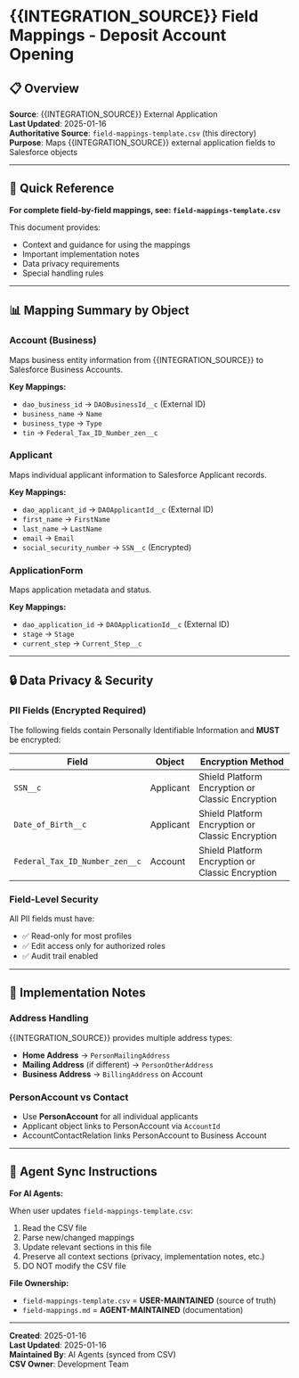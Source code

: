 <!-- 
🔴 AI AGENTS: READ FIRST - /docs/01-foundation/data-model.md for correct object names
✅ Correct: ApplicationForm, Applicant, Account (Business), FinancialAccount
❌ Wrong: Application__c, Applicant__c, Loan__c, Business_Relationship__c
-->

# {{INTEGRATION_SOURCE}} Field Mappings - Deposit Account Opening

## 📋 Overview

**Source**: {{INTEGRATION_SOURCE}} External Application  
**Last Updated**: 2025-01-16  
**Authoritative Source**: `field-mappings-template.csv` (this directory)  
**Purpose**: Maps {{INTEGRATION_SOURCE}} external application fields to Salesforce objects

---

## 🔑 Quick Reference

**For complete field-by-field mappings, see: `field-mappings-template.csv`**

This document provides:
- Context and guidance for using the mappings
- Important implementation notes
- Data privacy requirements
- Special handling rules

---

## 📊 Mapping Summary by Object

### Account (Business)
Maps business entity information from {{INTEGRATION_SOURCE}} to Salesforce Business Accounts.

**Key Mappings:**
- `dao_business_id` → `DAOBusinessId__c` (External ID)
- `business_name` → `Name`
- `business_type` → `Type`
- `tin` → `Federal_Tax_ID_Number_zen__c`

### Applicant
Maps individual applicant information to Salesforce Applicant records.

**Key Mappings:**
- `dao_applicant_id` → `DAOApplicantId__c` (External ID)
- `first_name` → `FirstName`
- `last_name` → `LastName`
- `email` → `Email`
- `social_security_number` → `SSN__c` (Encrypted)

### ApplicationForm
Maps application metadata and status.

**Key Mappings:**
- `dao_application_id` → `DAOApplicationId__c` (External ID)
- `stage` → `Stage`
- `current_step` → `Current_Step__c`

---

## 🔒 Data Privacy & Security

### PII Fields (Encrypted Required)

The following fields contain Personally Identifiable Information and **MUST** be encrypted:

| Field | Object | Encryption Method |
|-------|--------|-------------------|
| `SSN__c` | Applicant | Shield Platform Encryption or Classic Encryption |
| `Date_of_Birth__c` | Applicant | Shield Platform Encryption or Classic Encryption |
| `Federal_Tax_ID_Number_zen__c` | Account | Shield Platform Encryption or Classic Encryption |

### Field-Level Security

All PII fields must have:
- ✅ Read-only for most profiles
- ✅ Edit access only for authorized roles
- ✅ Audit trail enabled

---

## 📝 Implementation Notes

### Address Handling

{{INTEGRATION_SOURCE}} provides multiple address types:
- **Home Address** → `PersonMailingAddress`
- **Mailing Address** (if different) → `PersonOtherAddress`
- **Business Address** → `BillingAddress` on Account

### PersonAccount vs Contact

- Use **PersonAccount** for all individual applicants
- Applicant object links to PersonAccount via `AccountId`
- AccountContactRelation links PersonAccount to Business Account

---

## 🔄 Agent Sync Instructions

**For AI Agents:**

When user updates `field-mappings-template.csv`:

1. Read the CSV file
2. Parse new/changed mappings
3. Update relevant sections in this file
4. Preserve all context sections (privacy, implementation notes, etc.)
5. DO NOT modify the CSV file

**File Ownership:**
- `field-mappings-template.csv` = **USER-MAINTAINED** (source of truth)
- `field-mappings.md` = **AGENT-MAINTAINED** (documentation)

---

**Created**: 2025-01-16  
**Last Updated**: 2025-01-16  
**Maintained By**: AI Agents (synced from CSV)  
**CSV Owner**: Development Team

